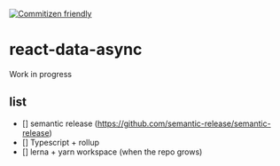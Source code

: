 [![Commitizen friendly](https://img.shields.io/badge/commitizen-friendly-brightgreen.svg)](http://commitizen.github.io/cz-cli/)

# react-data-async
Work in progress

## list
- [] semantic release (https://github.com/semantic-release/semantic-release)
- [] Typescript + rollup
- [] lerna + yarn workspace (when the repo grows)